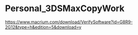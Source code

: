# Personal_3DSMaxCopyWork



https://www.macrium.com/download/VerifySoftware?id=G8R9-2G12&type=h&edition=5&download=y 
